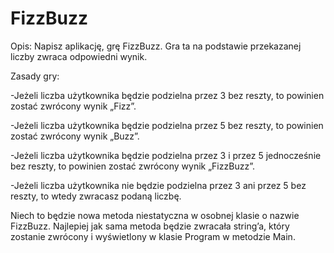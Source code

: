 # FizzBuzz


Opis:
Napisz aplikację, grę FizzBuzz. Gra ta na podstawie przekazanej liczby zwraca odpowiedni wynik.

Zasady gry:

-Jeżeli liczba użytkownika będzie podzielna przez 3 bez reszty, to powinien zostać zwrócony wynik „Fizz”. 

-Jeżeli liczba użytkownika będzie podzielna przez 5 bez reszty, to powinien zostać zwrócony wynik „Buzz”. 

-Jeżeli liczba użytkownika będzie podzielna przez 3 i przez 5 jednocześnie bez reszty, to powinien zostać zwrócony wynik „FizzBuzz”. 

-Jeżeli liczba użytkownika nie będzie podzielna przez 3 ani przez 5 bez reszty, to wtedy zwracasz podaną liczbę. 


Niech to będzie nowa metoda niestatyczna w osobnej klasie o nazwie FizzBuzz. Najlepiej jak sama metoda będzie zwracała string’a, który zostanie zwrócony i wyświetlony w klasie Program w metodzie Main.
